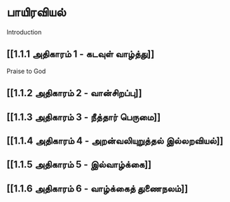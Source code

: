 # பாயிரவியல் 
Introduction
## [[1.1.1 அதிகாரம் 1 -  கடவுள் வாழ்த்து]]
Praise to God
## [[1.1.2 அதிகாரம் 2 -  வான்சிறப்பு]]
## [[1.1.3 அதிகாரம் 3 - நீத்தார் பெருமை]]
## [[1.1.4 அதிகாரம் 4 - அறன்வலியுறுத்தல் இல்லறவியல்]] 
## [[1.1.5 அதிகாரம் 5 - இல்வாழ்க்கை]]
## [[1.1.6 அதிகாரம் 6 - வாழ்க்கைத் துணைநலம்]]